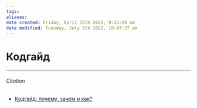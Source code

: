 ```yaml
---
tags: 
aliases: 
date created: Friday, April 15th 2022, 9:23:24 am
date modified: Tuesday, July 5th 2022, 10:47:37 am
---
```


# Кодгайд

---

###### Citation

- [Кодгайд: почему, зачем и как?](https://htmlacademy.ru/blog/62-codeguide-why-what-and-how)

